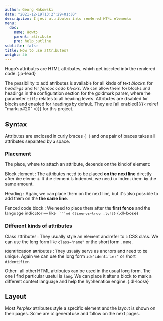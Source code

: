```yaml
---
author: Georg Makowski
date: "2021-12-19T13:27:29+01:00"
description: Inject attributes into rendered HTML elements
menu:
  doc:
    name: Howto
    parent: attribute
    pre: help_outline
subtitle: false
title: How to use attributes?
weight: 20
---
```


Hugo’s attributes are HTML attributes, which get injected into the rendered code.
{.p-lead} <!--more-->

The possibility to add attributes is available for all kinds of text _blocks_, for _headings_ and for _fenced code blocks_. We can allow them for blocks and headings in the configuration section for the goldmark parser, where the parameter `title` relates to all heading levels. Attributes are disabled for blocks and enabled for headings by default. They are [all enabled]({{< relref "markup#20" >}}) for this project.

## Syntax

Attributes are enclosed in curly braces `{ }` and one pair of braces takes all attributes separated by a space. 

### Placement
The place, where to attach an attribute, depends on the kind of element:

Block element
: The attributes need to be placed **on the next line** directly after the element. If the element is indented, we need to indent them by the same amount.

Heading
: Again, we can place them on the next line, but it's also possible to add them on the **the same line**.

Fenced code block
: We need to place them after the **first fence** and the language indicator — like `` ```md {linenos=true .left}``
{.dl-loose} 

### Different kinds of attributes

Class attributes
: They usually style an element and refer to a CSS class. We can use the long form like `class="name"` or the short form `.name`.  

Identification attributes
: They usually serve as anchors and need to be unique. Again we can use the long form `id="identifier"` or short `#identifier`.

Other
: all other HTML attributes can be used in the usual long form. The one I find particular useful is `lang`. We can place it after a block to mark a different content language and help the hyphenation engine.
{.dl-loose}

## Layout
Most _Perplex_ attributes style a specific element and the layout is shown on their pages. Some are of general use and follow on the next pages.   
